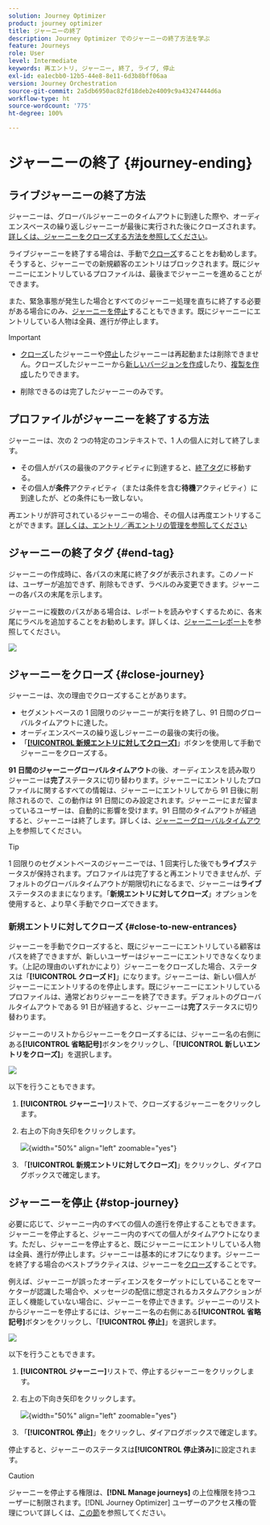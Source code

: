 ```yaml
---
solution: Journey Optimizer
product: journey optimizer
title: ジャーニーの終了
description: Journey Optimizer でのジャーニーの終了方法を学ぶ
feature: Journeys
role: User
level: Intermediate
keywords: 再エントリ, ジャーニー, 終了, ライブ, 停止
exl-id: ea1ecbb0-12b5-44e8-8e11-6d3b8bff06aa
version: Journey Orchestration
source-git-commit: 2a5db6950ac82fd18deb2e4009c9a43247444d6a
workflow-type: ht
source-wordcount: '775'
ht-degree: 100%

---
```


# ジャーニーの終了 {#journey-ending}

## ライブジャーニーの終了方法

ジャーニーは、グローバルジャーニーのタイムアウトに到達した際や、オーディエンスベースの繰り返しジャーニーが最後に実行された後にクローズされます。[詳しくは、ジャーニーをクローズする方法を参照してください](#close-journey)。

ライブジャーニーを終了する場合は、手動で[クローズ](#close-to-new-entrances)することをお勧めします。そうすると、ジャーニーでの新規顧客のエントリはブロックされます。既にジャーニーにエントリしているプロファイルは、最後までジャーニーを進めることができます。

また、緊急事態が発生した場合とすべてのジャーニー処理を直ちに終了する必要がある場合にのみ、[ジャーニーを停止](#stop-journey)することもできます。既にジャーニーにエントリしている人物は全員、進行が停止します。

>[!IMPORTANT]
>
>* [クローズ](#close-journey)したジャーニーや[停止](#stop-journey)したジャーニーは再起動または削除できません。クローズしたジャーニーから[新しいバージョンを作成](publishing-the-journey.md#journey-versions-journey-versions)したり、[複製を作成](journey-ui.md#duplicate-a-journey-duplicate-a-journey)したりできます。
>
>* 削除できるのは完了したジャーニーのみです。

## プロファイルがジャーニーを終了する方法

ジャーニーは、次の 2 つの特定のコンテキストで、1 人の個人に対して終了します。

* その個人がパスの最後のアクティビティに到達すると、[終了タグ](#end-tag)に移動する。
* その個人が&#x200B;**条件**&#x200B;アクティビティ（または条件を含む&#x200B;**待機**&#x200B;アクティビティ）に到達したが、どの条件にも一致しない。

再エントリが許可されているジャーニーの場合、その個人は再度エントリすることができます。[詳しくは、エントリ／再エントリの管理を参照してください](../building-journeys/journey-properties.md#entrance)

## ジャーニーの終了タグ {#end-tag}

ジャーニーの作成時に、各パスの末尾に終了タグが表示されます。このノードは、ユーザーが追加できず、削除もできず、ラベルのみ変更できます。ジャーニーの各パスの末尾を示します。

ジャーニーに複数のパスがある場合は、レポートを読みやすくするために、各末尾にラベルを追加することをお勧めします。詳しくは、[ジャーニーレポート](../reports/live-report.md)を参照してください。

![](assets/journey-end.png)

## ジャーニーをクローズ {#close-journey}

ジャーニーは、次の理由でクローズすることがあります。

* セグメントベースの 1 回限りのジャーニーが実行を終了し、91 日間のグローバルタイムアウトに達した。
* オーディエンスベースの繰り返しジャーニーの最後の実行の後。
* 「[**[!UICONTROL 新規エントリに対してクローズ]**](#close-to-new-entrances)」ボタンを使用して手動でジャーニーをクローズする。

**91 日間のジャーニーグローバルタイムアウト**&#x200B;の後、オーディエンスを読み取りジャーニーは&#x200B;**完了**&#x200B;ステータスに切り替わります。ジャーニーにエントリしたプロファイルに関するすべての情報は、ジャーニーにエントリしてから 91 日後に削除されるので、この動作は 91 日間にのみ設定されます。ジャーニーにまだ留まっているユーザーは、自動的に影響を受けます。91 日間のタイムアウトが経過すると、ジャーニーは終了します。詳しくは、[ジャーニーグローバルタイムアウト](../building-journeys/journey-properties.md#global_timeout)を参照してください。

>[!TIP]
>
>1 回限りのセグメントベースのジャーニーでは、1 回実行した後でも&#x200B;**ライブ**&#x200B;ステータスが保持されます。プロファイルは完了すると再エントリできませんが、デフォルトのグローバルタイムアウトが期限切れになるまで、ジャーニーは&#x200B;**ライブ**&#x200B;ステータスのままになります。「**新規エントリに対してクローズ**」オプションを使用すると、より早く手動でクローズできます。

### 新規エントリに対してクローズ {#close-to-new-entrances}

ジャーニーを手動でクローズすると、既にジャーニーにエントリしている顧客はパスを終了できますが、新しいユーザーはジャーニーにエントリできなくなります。（上記の理由のいずれかにより）ジャーニーをクローズした場合、ステータスは「**[!UICONTROL クローズド]**」になります。ジャーニーは、新しい個人がジャーニーにエントリするのを停止します。既にジャーニーにエントリしているプロファイルは、通常どおりジャーニーを終了できます。デフォルトのグローバルタイムアウトである 91 日が経過すると、ジャーニーは&#x200B;**完了**&#x200B;ステータスに切り替わります。

ジャーニーのリストからジャーニーをクローズするには、ジャーニー名の右側にある&#x200B;**[!UICONTROL 省略記号]**&#x200B;ボタンをクリックし、「**[!UICONTROL 新しいエントリをクローズ]**」を選択します。

![](assets/journey-finish-quick-action.png)

以下を行うこともできます。

1. **[!UICONTROL ジャーニー]**&#x200B;リストで、クローズするジャーニーをクリックします。
1. 右上の下向き矢印をクリックします。

   ![](assets/finish_drop_down_list.png){width="50%" align="left" zoomable="yes"}

1. 「**[!UICONTROL 新規エントリに対してクローズ]**」をクリックし、ダイアログボックスで確定します。




## ジャーニーを停止 {#stop-journey}

必要に応じて、ジャーニー内のすべての個人の進行を停止することもできます。ジャーニーを停止すると、ジャーニー内のすべての個人がタイムアウトになります。ただし、ジャーニーを停止すると、既にジャーニーにエントリしている人物は全員、進行が停止します。ジャーニーは基本的にオフになります。ジャーニーを終了する場合のベストプラクティスは、ジャーニーを[クローズ](#close-journey)することです。

例えば、ジャーニーが誤ったオーディエンスをターゲットにしていることをマーケターが認識した場合や、メッセージの配信に想定されるカスタムアクションが正しく機能していない場合に、ジャーニーを停止できます。ジャーニーのリストからジャーニーを停止するには、ジャーニー名の右側にある&#x200B;**[!UICONTROL 省略記号]**&#x200B;ボタンをクリックし、「**[!UICONTROL 停止]**」を選択します。

![](assets/journey-finish-quick-action.png)

以下を行うこともできます。

1. **[!UICONTROL ジャーニー]**&#x200B;リストで、停止するジャーニーをクリックします。
1. 右上の下向き矢印をクリックします。

   ![](assets/finish_drop_down_list2.png){width="50%" align="left" zoomable="yes"}

1. 「**[!UICONTROL 停止]**」をクリックし、ダイアログボックスで確定します。

停止すると、ジャーニーのステータスは&#x200B;**[!UICONTROL 停止済み]**&#x200B;に設定されます。

>[!CAUTION]
>
>ジャーニーを停止する権限は、**[!DNL Manage journeys]** の上位権限を持つユーザーに制限されます。[!DNL Journey Optimizer] ユーザーのアクセス権の管理について詳しくは、[この節](../administration/permissions-overview.md)を参照してください。